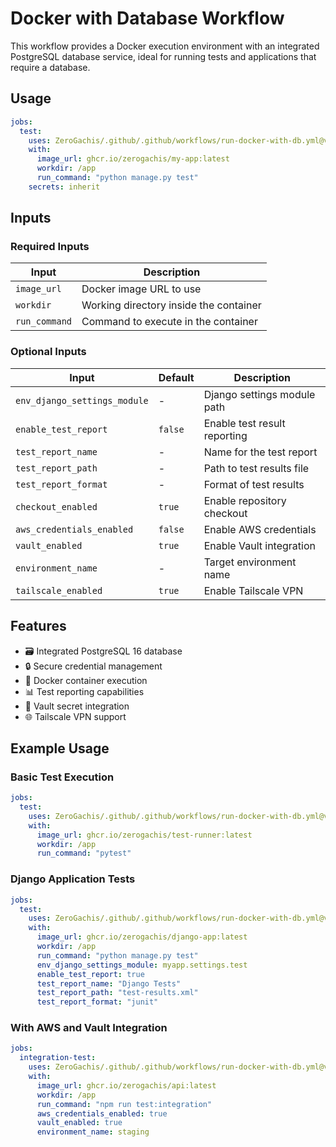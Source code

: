 # Docker with Database Workflow

This workflow provides a Docker execution environment with an integrated PostgreSQL database service, ideal for running tests and applications that require a database.

## Usage

```yaml
jobs:
  test:
    uses: ZeroGachis/.github/.github/workflows/run-docker-with-db.yml@v4
    with:
      image_url: ghcr.io/zerogachis/my-app:latest
      workdir: /app
      run_command: "python manage.py test"
    secrets: inherit
```

## Inputs

### Required Inputs

| Input         | Description                            |
| ------------- | -------------------------------------- |
| `image_url`   | Docker image URL to use                |
| `workdir`     | Working directory inside the container |
| `run_command` | Command to execute in the container    |

### Optional Inputs

| Input                        | Default | Description                  |
| ---------------------------- | ------- | ---------------------------- |
| `env_django_settings_module` | -       | Django settings module path  |
| `enable_test_report`         | `false` | Enable test result reporting |
| `test_report_name`           | -       | Name for the test report     |
| `test_report_path`           | -       | Path to test results file    |
| `test_report_format`         | -       | Format of test results       |
| `checkout_enabled`           | `true`  | Enable repository checkout   |
| `aws_credentials_enabled`    | `false` | Enable AWS credentials       |
| `vault_enabled`              | `true`  | Enable Vault integration     |
| `environment_name`           | -       | Target environment name      |
| `tailscale_enabled`          | `true`  | Enable Tailscale VPN         |

## Features

- 🗃️ Integrated PostgreSQL 16 database
- 🔒 Secure credential management
- 🐳 Docker container execution
- 📊 Test reporting capabilities
- 🔑 Vault secret integration
- 🌐 Tailscale VPN support

## Example Usage

### Basic Test Execution

```yaml
jobs:
  test:
    uses: ZeroGachis/.github/.github/workflows/run-docker-with-db.yml@v4
    with:
      image_url: ghcr.io/zerogachis/test-runner:latest
      workdir: /app
      run_command: "pytest"
```

### Django Application Tests

```yaml
jobs:
  test:
    uses: ZeroGachis/.github/.github/workflows/run-docker-with-db.yml@v4
    with:
      image_url: ghcr.io/zerogachis/django-app:latest
      workdir: /app
      run_command: "python manage.py test"
      env_django_settings_module: myapp.settings.test
      enable_test_report: true
      test_report_name: "Django Tests"
      test_report_path: "test-results.xml"
      test_report_format: "junit"
```

### With AWS and Vault Integration

```yaml
jobs:
  integration-test:
    uses: ZeroGachis/.github/.github/workflows/run-docker-with-db.yml@v4
    with:
      image_url: ghcr.io/zerogachis/api:latest
      workdir: /app
      run_command: "npm run test:integration"
      aws_credentials_enabled: true
      vault_enabled: true
      environment_name: staging
```
